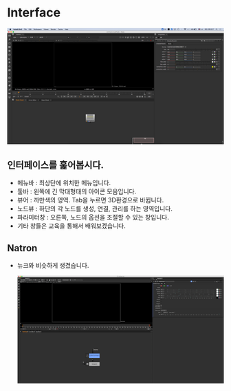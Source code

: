 # Interface

![](../../.gitbook/assets/nuke_interface.png)

## 인터페이스를 훑어봅시다.

* 메뉴바 : 최상단에 위치한 메뉴입니다.
* 툴바 : 왼쪽에 긴 막대형태의 아이콘 모음입니다.
* 뷰어 : 까만색의 영역. Tab을 누르면 3D환경으로 바뀝니다.
* 노드뷰 : 하단의 각 노드를 생성, 연결, 관리를 하는 영역입니다.
* 파라미터창 : 오른쪽, 노드의 옵션을 조절할 수 있는 창입니다.
* 기타 창들은 교육을 통해서 배워보겠습니다.

## Natron

* 뉴크와 비슷하게 생겼습니다.

  ![](../../.gitbook/assets/natron_interface.png)

